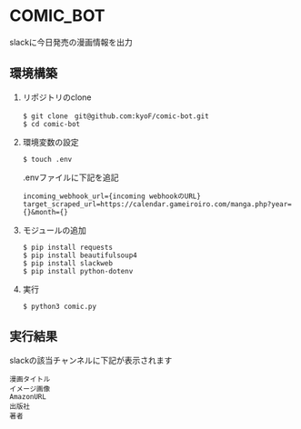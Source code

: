 # COMIC_BOT
slackに今日発売の漫画情報を出力

## 環境構築
1. リポジトリのclone
    ```
    $ git clone　git@github.com:kyoF/comic-bot.git
    $ cd comic-bot
    ```

2. 環境変数の設定
    ```
    $ touch .env
    ```
    .envファイルに下記を追記
    ```
    incoming_webhook_url={incoming webhookのURL}
    target_scraped_url=https://calendar.gameiroiro.com/manga.php?year={}&month={}
    ```

3. モジュールの追加
    ```
    $ pip install requests
    $ pip install beautifulsoup4
    $ pip install slackweb
    $ pip install python-dotenv
    ```

4. 実行
   ```
   $ python3 comic.py
   ```

## 実行結果
slackの該当チャンネルに下記が表示されます
```
漫画タイトル
イメージ画像
AmazonURL
出版社
著者
```
